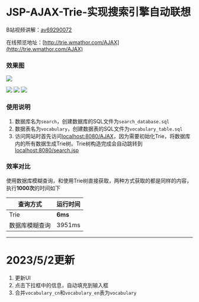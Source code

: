 # JSP-AJAX-Trie-实现搜索引擎自动联想
B站视频讲解：[av69290072](https://www.bilibili.com/video/av69290072)

在线预览地址：[http://trie.wmathor.com/AJAX](http://trie.wmathor.com/AJAX)
### 效果图

![](https://i.postimg.cc/tJ64SBHn/image.gif)

![](https://img.shields.io/badge/JDK-1.6-brightgreen.svg) ![](https://img.shields.io/badge/MyEclipse-10-blue.svg) ![](https://img.shields.io/badge/MySQL-5.6.30-orange)

### 使用说明

1. 数据库名为`search`，创建数据库的SQL文件为`search_database.sql`
2. 数据表名为`vocabulary`，创建数据表的SQL文件为`vocabulary_table.sql`
3. 访问网站时首先访问[localhost:8080/AJAX]()，因为需要初始化Trie，将数据库内的所有数据生成Trie树。Trie树构造完成会自动跳转到[localhost:8080/search.jsp]()

### 效率对比

使用数据库模糊查询，和使用Trie树直接获取，两种方式获取的都是同样的内容，执行**1000次**的时间如下

| 查询方式       | 运行时间 |
| -------------- | -------- |
| Trie           | **6ms**  |
| 数据库模糊查询 | 3951ms   |

----

# 2023/5/2更新

1. 更新UI
2. 点击下拉框中的信息，自动填充到输入框
3. 合并`vocabulary_cn`和`vocabulary_en`表为`vocabulary`
